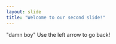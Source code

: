 ```yaml
---
layout: slide
title: "Welcome to our second slide!"
---
```

"damn boy"
Use the left arrow to go back!
